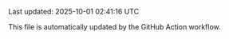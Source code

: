 Last updated: 2025-10-01 02:41:16 UTC

This file is automatically updated by the GitHub Action workflow.
